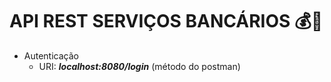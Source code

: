 # API REST SERVIÇOS BANCÁRIOS :moneybag::bank:

* Autenticação
  * URI: *__localhost:8080/login__* (método do postman)

